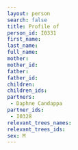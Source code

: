 ```yaml
---
layout: person
search: false
title: Profile of  
person_id: I0331
first_name: 
last_name: 
full_name:  
mother: 
mother_id: 
father: 
father_id: 
children:
children_ids:
partners:
 - Daphne Candappa
partner_ids:
 - I0328
relevant_trees_names:
relevant_trees_ids:
sex: M
---
```


